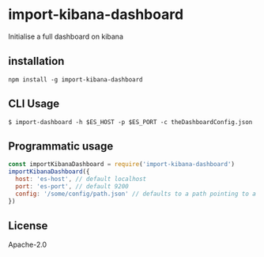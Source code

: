 # import-kibana-dashboard

Initialise a full dashboard on kibana

## installation
```
npm install -g import-kibana-dashboard
```

## CLI Usage

```
$ import-dashboard -h $ES_HOST -p $ES_PORT -c theDashboardConfig.json
```

## Programmatic usage

```js
const importKibanaDashboard = require('import-kibana-dashboard')
importKibanaDashboard({
  host: 'es-host', // default localhost
  port: 'es-port', // default 9200
  config: '/some/config/path.json' // defaults to a path pointing to a config stored in this module
})
```

## License
Apache-2.0